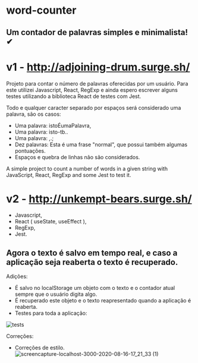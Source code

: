 # word-counter 
## Um contador de palavras simples e minimalista! ✔

# v1 - http://adjoining-drum.surge.sh/

Projeto para contar o número de palavras oferecidas por um usuário. 
Para este utilizei Javascript, React, RegExp e ainda espero escrever alguns testes utilizando a biblioteca React de testes com Jest.

Todo e qualquer caracter separado por espaços será considerado uma palavra, são os casos:

- Uma palavra: istoÉumaPalavra,
- Uma palavra: isto-tb..
- Uma palavra: ,.;
- Dez palavras: Esta é uma frase "normal", que possui também algumas pontuações. 
- Espaços e quebra de linhas não são considerados.

A simple project to count a number of words in a given string with JavaScript, React, RegExp and some Jest to test it.

# v2 - http://unkempt-bears.surge.sh/

- Javascript, 
- React ( useState, useEffect ), 
- RegExp,
- Jest.

## Agora o texto é salvo em tempo real, e caso a aplicação seja reaberta o texto é recuperado.
Adições:

- É salvo no localStorage um objeto com o texto e o contador atual sempre que o usuário
digita algo.
- É recuperado este objeto e o texto reapresentado quando a aplicação é reaberta.
- Testes para toda a aplicação:

![tests](https://user-images.githubusercontent.com/65511670/90343455-dbb89280-dfe6-11ea-88c8-a60b0e5d2ce5.png)

Correções:

- Correções de estilo.
![screencapture-localhost-3000-2020-08-16-17_21_33 (1)](https://user-images.githubusercontent.com/65511670/90343422-a0b65f00-dfe6-11ea-839d-0f7067f6087a.png)
